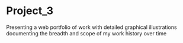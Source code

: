 # Project_3
Presenting a web portfolio of work with detailed graphical illustrations documenting the breadth and scope of my work history over time
